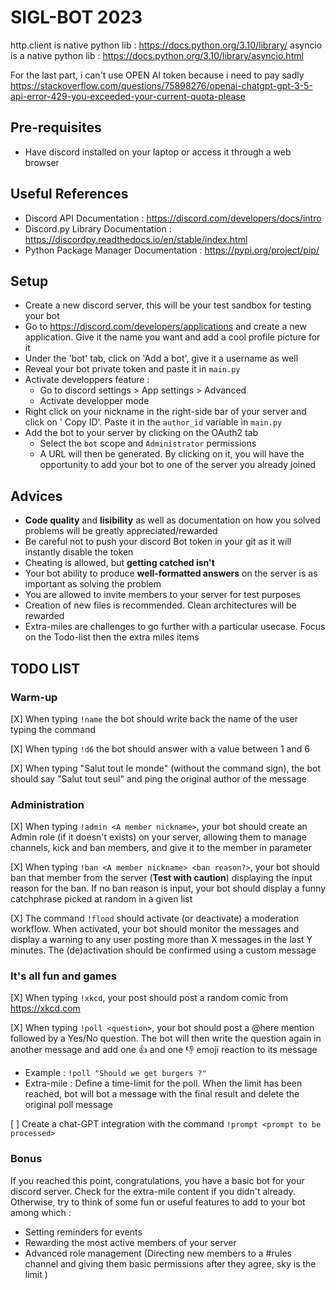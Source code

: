 # SIGL-BOT 2023

http.client is native python lib : https://docs.python.org/3.10/library/
asyncio is a native python lib : https://docs.python.org/3.10/library/asyncio.html

For the last part, i can't use OPEN AI token because i need to pay sadly
https://stackoverflow.com/questions/75898276/openai-chatgpt-gpt-3-5-api-error-429-you-exceeded-your-current-quota-please

## Pre-requisites

- Have discord installed on your laptop or access it through a web browser

## Useful References

- Discord API Documentation : https://discord.com/developers/docs/intro
- Discord.py Library Documentation : https://discordpy.readthedocs.io/en/stable/index.html
- Python Package Manager Documentation : https://pypi.org/project/pip/

## Setup

- Create a new discord server, this will be your test sandbox for testing your bot
- Go to https://discord.com/developers/applications and create a new application. Give it the name you want and add a cool profile picture for it
- Under the 'bot' tab, click on 'Add a bot', give it a username as well
- Reveal your bot private token and paste it in `main.py`
- Activate developpers feature :
  - Go to discord settings > App settings > Advanced
  - Activate developper mode
- Right click on your nickname in the right-side bar of your server and click on ' Copy ID'. Paste it in the `author_id` variable ìn `main.py`
- Add the bot to your server by clicking on the OAuth2 tab
  - Select the `bot` scope and `Administrator` permissions
  - A URL will then be generated. By clicking on it, you will have the opportunity to add your bot to one of the server you already joined

## Advices

- **Code quality** and **lisibility** as well as documentation on how you solved problems will be greatly appreciated/rewarded
- Be careful not to push your discord Bot token in your git as it will instantly disable the token
- Cheating is allowed, but **getting catched isn't**
- Your bot ability to produce **well-formatted answers** on the server is as important as solving the problem
- You are allowed to invite members to your server for test purposes
- Creation of new files is recommended. Clean architectures will be rewarded
- Extra-miles are challenges to go further with a particular usecase. Focus on the Todo-list then the extra miles items

## TODO LIST

### Warm-up

[X] When typing `!name` the bot should write back the name of the user typing the command

[X] When typing `!d6` the bot should answer with a value between 1 and 6

[X] When typing "Salut tout le monde" (without the command sign), the bot should say "Salut tout seul" and ping the original author of the message

### Administration

[X] When typing `!admin <A member nickname>`, your bot should create an Admin role (if it doesn't exists) on your server, allowing them to manage channels, kick and ban members, and give it to the member in parameter

[X] When typing `!ban <A member nickname> <ban reason?>`, your bot should ban that member from the server (**Test with caution**) displaying the input reason for the ban. If no ban reason is input, your bot should display a funny catchphrase picked at random in a given list

[X] The command `!flood` should activate (or deactivate) a moderation workflow. When activated, your bot should monitor the messages and display a warning to any user posting more than X messages in the last Y minutes. The (de)activation should be confirmed using a custom message

### It's all fun and games

[X] When typing `!xkcd`, your post should post a random comic from https://xkcd.com

[X] When typing `!poll <question>`, your bot should post a @here mention followed by a Yes/No question. The bot will then write the question again in another message and add one :thumbsup: and one :thumbsdown: emoji reaction to its message

- Example : `!poll "Should we get burgers ?"`
- Extra-mile : Define a time-limit for the poll. When the limit has been reached, bot will bot a message with the final result and delete the original poll message

[ ] Create a chat-GPT integration with the command `!prompt <prompt to be processed>`

### Bonus

If you reached this point, congratulations, you have a basic bot for your discord server. Check for the extra-mile content if you didn't already. Otherwise, try to think of some fun or useful features to add to your bot among which :

- Setting reminders for events
- Rewarding the most active members of your server
- Advanced role management (Directing new members to a #rules channel and giving them basic permissions after they agree, sky is the limit )
